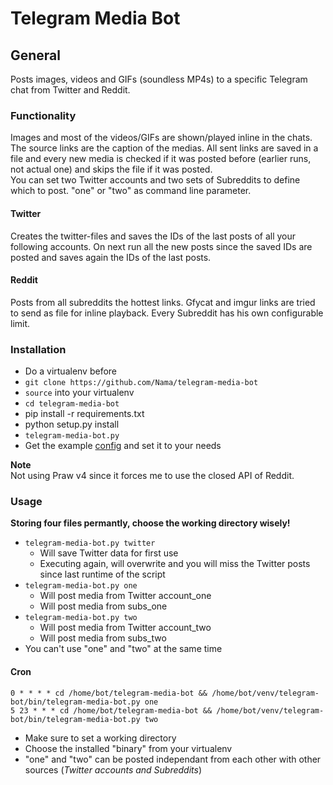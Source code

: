 # Telegram Media Bot

## General
Posts images, videos and GIFs (soundless MP4s) to a specific Telegram chat from Twitter and Reddit.

### Functionality
Images and most of the videos/GIFs are shown/played inline in the chats.  
The source links are the caption of the medias. All sent links are saved in a file and every new media is checked if it was posted before (earlier runs, not actual one) and skips the file if it was posted.  
You can set two Twitter accounts and two sets of Subreddits to define which to post. "one" or "two" as command line parameter.  

#### Twitter
Creates the twitter-files and saves the IDs of the last posts of all your following accounts. On next run all the new posts since the saved IDs are posted and saves again the IDs of the last posts.

#### Reddit
Posts from all subreddits the hottest links. Gfycat and imgur links are tried to send as file for inline playback. Every Subreddit has his own configurable limit.

### Installation
* Do a virtualenv before
* ``git clone https://github.com/Nama/telegram-media-bot``
* ``source`` into your virtualenv
* ``cd telegram-media-bot``
* pip install -r requirements.txt
* python setup&#46;py install
* ``telegram-media-bot.py``
* Get the example [config] and set it to your needs

**Note**  
Not using Praw v4 since it forces me to use the closed API of Reddit.

### Usage
**Storing four files permantly, choose the working directory wisely!**
* ``telegram-media-bot.py twitter``
  * Will save Twitter data for first use
  * Executing again, will overwrite and you will miss the Twitter posts since last runtime of the script
* ``telegram-media-bot.py one``
  * Will post media from Twitter account_one
  * Will post media from subs_one
* ``telegram-media-bot.py two``
  * Will post media from Twitter account_two
  * Will post media from subs_two
* You can't use "one" and "two" at the same time

#### Cron
```
0 * * * * cd /home/bot/telegram-media-bot && /home/bot/venv/telegram-bot/bin/telegram-media-bot.py one
5 23 * * * cd /home/bot/telegram-media-bot && /home/bot/venv/telegram-bot/bin/telegram-media-bot.py two
```
* Make sure to set a working directory
* Choose the installed "binary" from your virtualenv
* "one" and "two" can be posted independant from each other with other sources (_Twitter accounts and Subreddits_)

[config]:https://github.com/Nama/telegram-media-bot/blob/master/config.json
